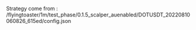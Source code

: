 Strategy come from : /flyingtoaster/1m/test_phase/0.1.5_scalper_auenabled/DOTUSDT_20220810060826_615ed/config.json